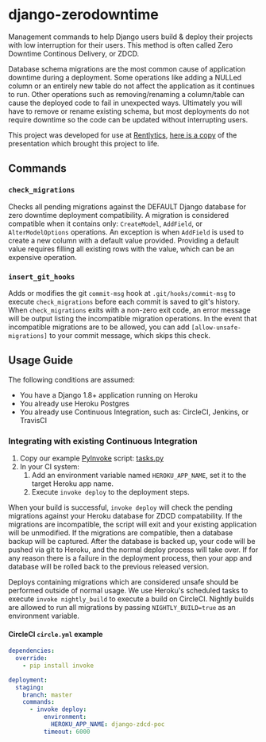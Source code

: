 # django-zerodowntime

Management commands to help Django users build & deploy their projects with low interruption for their users.  This method is often called Zero Downtime Continous Delivery, or ZDCD.

Database schema migrations are the most common cause of application downtime during a deployment.  Some operations like adding a NULLed column or an entirely new table do not affect the application as it continues to run.  Other operations such as removing/renaming a column/table can cause the deployed code to fail in unexpected ways.  Ultimately you will have to remove or rename existing schema, but most deployments do not require downtime so the code can be updated without interrupting users.

This project was developed for use at [Rentlytics](http://rentlytics.com), [here is a copy](./Rentlytics-ZDCD.pdf) of the presentation which brought this project to life.

## Commands

### `check_migrations`
Checks all pending migrations against the DEFAULT Django database for zero downtime deployment compatibility.  A migration is considered compatible when it contains only: `CreateModel`, `AddField`, or `AlterModelOptions` operations.  An exception is when `AddField` is used to create a new column with a default value provided.  Providing a default value requires filling all existing rows with the value, which can be an expensive operation.


### `insert_git_hooks`
Adds or modifies the git `commit-msg` hook at `.git/hooks/commit-msg` to execute `check_migrations` before each commit is saved to git's history.  When `check_migrations` exits with a non-zero exit code, an error message will be output listing the incompatible migration operations.  In the event that incompatible migrations are to be allowed, you can add `[allow-unsafe-migrations]` to your commit message, which skips this check.


## Usage Guide
The following conditions are assumed:

* You have a Django 1.8+ application running on Heroku
* You already use Heroku Postgres
* You already use Continuous Integration, such as: CircleCI, Jenkins, or TravisCI

### Integrating with existing Continuous Integration

1. Copy our example [PyInvoke](http://www.pyinvoke.org/) script: [tasks.py](./examples/heroku/tasks.py) 
3. In your CI system:
    1. Add an environment variable named `HEROKU_APP_NAME`, set it to the target Heroku app name.
    2. Execute `invoke deploy` to the deployment steps.

When your build is successful, `invoke deploy` will check the pending migrations against your Heroku database for ZDCD compatability.  If the migrations are incompatible, the script will exit and your existing application will be unmodified.  If the migrations are compatible, then a database backup will be captured.  After the database is backed up, your code will be pushed via git to Heroku, and the normal deploy process will take over.  If for any reason there is a failure in the deployment process, then your app and database will be rolled back to the previous released version.

Deploys containing migrations which are considered unsafe should be performed outside of normal usage.  We use Heroku's scheduled tasks to execute `invoke nightly_build` to execute a build on CircleCI.  Nightly builds are allowed to run all migrations by passing `NIGHTLY_BUILD=true` as an environment variable.

#### CircleCI `circle.yml` example
```yaml
dependencies:
  override:
    - pip install invoke

deployment:
  staging:
    branch: master
    commands:
      - invoke deploy:
          environment:
            HEROKU_APP_NAME: django-zdcd-poc
          timeout: 6000
```
